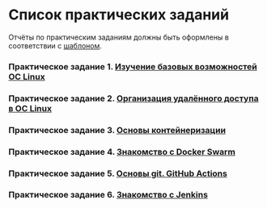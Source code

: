 # Список практических заданий

Отчёты по практическим заданиям должны быть оформлены в соответствии с [шаблоном](./report_template.docx).

### Практическое задание 1. [Изучение базовых возможностей OC Linux](./task_01.md)

### Практическое задание 2. [Организация удалённого доступа в OC Linux](./task_02.md)

### Практическое задание 3. [Основы контейнеризации](./task_03.md)

### Практическое задание 4. [Знакомство с Docker Swarm](./task_04.md)

### Практическое задание 5. [Основы git. GitHub Actions](./task_05.md)

### Практическое задание 6. [Знакомство с Jenkins](./task_06.md)